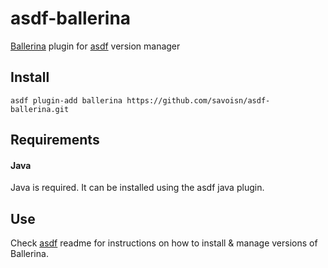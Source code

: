 # asdf-ballerina

[Ballerina](https://ballerina.io) plugin for [asdf](https://github.com/asdf-vm/asdf) version manager


## Install

```shell
asdf plugin-add ballerina https://github.com/savoisn/asdf-ballerina.git
```

## Requirements

#### Java

Java is required. It can be installed using the asdf java plugin.

## Use

Check [asdf](https://github.com/asdf-vm/asdf) readme for instructions on how to install & manage versions of Ballerina.
